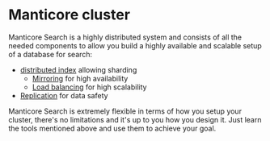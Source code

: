 # Manticore cluster

Manticore Search is a highly distributed system and consists of all the needed components to allow you build a highly available and scalable setup of a database for search: 
* [distributed index](../Creating_an_index/Creating_a_distributed_index/Creating_a_distributed_index.md) allowing sharding
  * [Mirroring](../Creating_a_cluster/Remote_nodes/Mirroring.md) for high availability
  * [Load balancing](../Creating_a_cluster/Remote_nodes/Load_balancing.md) for high scalability
* [Replication](../Creating_a_cluster/Setting_up_replication/Setting_up_replication.md) for data safety

Manticore Search is extremely flexible in terms of how you setup your cluster, there's no limitations and it's up to you how you design it. Just learn the tools mentioned above and use them to achieve your goal.
